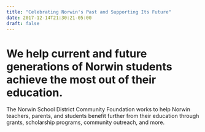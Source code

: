 ```yaml
---
title: "Celebrating Norwin's Past and Supporting Its Future"
date: 2017-12-14T21:30:21-05:00
draft: false
---
```


# We help current and future generations of Norwin students achieve the most out of their education.

The Norwin School District Community Foundation works to help Norwin teachers, parents, and students benefit further from their education through grants, scholarship programs, community outreach, and more.
